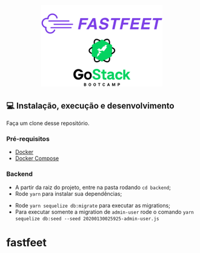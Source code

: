 <h1 align="center">
  <img alt="FastFeet" title="FastFeet" src=".github/LogoFastFeetGoStack.png" />
</h1>

## :computer: Instalação, execução e desenvolvimento

Faça um clone desse repositório.

### Pré-requisitos

- [Docker](https://www.docker.com/)
- [Docker Compose](https://docs.docker.com/compose/)

### Backend

- A partir da raiz do projeto, entre na pasta rodando `cd backend`;
- Rode `yarn` para instalar sua dependências;
<!-- - Rode `cp .env.example .env` e preencha o arquivo `.env` com SUAS variáveis ambiente; -->
<!-- - Rode `docker-compose up -d` para montar o ambiente; -->
- Rode `yarn sequelize db:migrate` para executar as migrations;
- Para executar somente a migration de `admin-user` rode o comando `yarn sequelize db:seed --seed 20200130025925-admin-user.js`

# fastfeet
